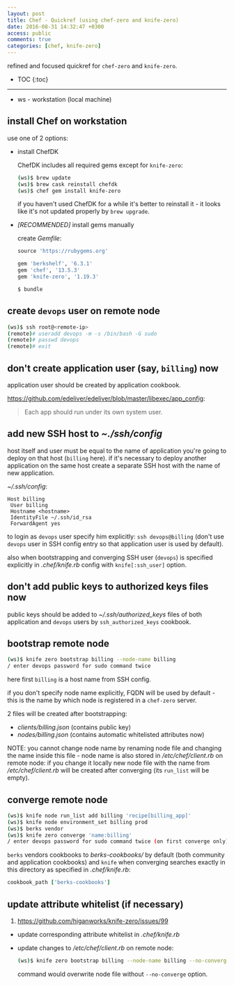 ```yaml
---
layout: post
title: Chef - Quickref (using chef-zero and knife-zero)
date: 2016-08-31 14:32:47 +0300
access: public
comments: true
categories: [chef, knife-zero]
---
```


refined and focused quickref for `chef-zero` and `knife-zero`.

<!-- more -->

* TOC
{:toc}
<hr>

- ws - workstation (local machine)

install Chef on workstation
---------------------------

use one of 2 options:

- install ChefDK

  ChefDK includes all required gems except for `knife-zero`:

  ```sh
  (ws)$ brew update
  (ws)$ brew cask reinstall chefdk
  (ws)$ chef gem install knife-zero
  ```

  if you haven't used ChefDK for a while it's better to reinstall it -
  it looks like it's not updated properly by `brew upgrade`.

- *[RECOMMENDED]* install gems manually

  create _Gemfile_:

  ```ruby
  source 'https://rubygems.org'

  gem 'berkshelf', '6.3.1'
  gem 'chef', '13.5.3'
  gem 'knife-zero', '1.19.3'
  ```

  ```sh
  $ bundle
  ```

create `devops` user on remote node
-----------------------------------

```sh
(ws)$ ssh root@<remote-ip>
(remote)# useradd devops -m -s /bin/bash -G sudo
(remote)# passwd devops
(remote)# exit
```

don't create application user (say, `billing`) now
--------------------------------------------------

application user should be created by application cookbook.

<https://github.com/edeliver/edeliver/blob/master/libexec/app_config>:

> Each app should run under its own system user.

add new SSH host to _~./ssh/config_
-----------------------------------

host itself and user must be equal to the name of application you're going
to deploy on that host (`billing` here). if it's necessary to deploy another
application on the same host create a separate SSH host with the name of new
application.

_~/.ssh/config_:

```
Host billing
 User billing
 Hostname <hostname>
 IdentityFile ~/.ssh/id_rsa
 ForwardAgent yes
```

to login as `devops` user specify him explicitly: `ssh devops@billing`
(don't use `devops` user in SSH config entry so that application user
is used by default).

also when bootstrapping and converging SSH user (`devops`) is specified
explicitly in _.chef/knife.rb_ config with `knife[:ssh_user]` option.

don't add public keys to authorized keys files now
--------------------------------------------------

public keys should be added to _~/.ssh/authorized_keys_ files of both
application and `devops` users by `ssh_authorized_keys` cookbook.

bootstrap remote node
---------------------

```sh
(ws)$ knife zero bootstrap billing --node-name billing
/ enter devops password for sudo command twice
```

here first `billing` is a host name from SSH config.

if you don't specify node name explicitly, FQDN will be used by default -
this is the name by which node is registered in a `chef-zero` server.

2 files will be created after bootstrapping:

- _clients/billing.json_ (contains public key)
- _nodes/billing.json_ (contains automatic whitelisted attributes now)

NOTE: you cannot change node name by renaming node file and changing the name
      inside this file - node name is also stored in _/etc/chef/client.rb_ on
      remote node: if you change it locally new node file with the name from
      _/etc/chef/client.rb_ will be created after converging (its `run_list`
      will be empty).

converge remote node
--------------------

```sh
(ws)$ knife node run_list add billing 'recipe[billing_app]'
(ws)$ knife node environment_set billing prod
(ws)$ berks vendor
(ws)$ knife zero converge 'name:billing'
/ enter devops password for sudo command twice (on first converge only)
```

`berks` vendors cookbooks to _berks-cookbooks/_ by default (both community
and application cookbooks) and `knife` when converging searches exactly in
this directory as specified in _.chef/knife.rb_:

```ruby
cookbook_path ['berks-cookbooks']
```

update attribute whitelist (if necessary)
-----------------------------------------

1. <https://github.com/higanworks/knife-zero/issues/99>

- update corresponding attribute whitelist in _.chef/knife.rb_
- update changes to _/etc/chef/client.rb_ on remote node:

  ```sh
  (ws)$ knife zero bootstrap billing --node-name billing --no-converge
  ```

  command would overwrite node file without `--no-converge` option.
